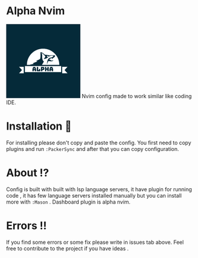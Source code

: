 # Alpha Nvim
![logo](assets/logo.png)
 Nvim config made to work similar like coding IDE.

# Installation :arrow_down_small:
For installing please don't copy and paste the config. You first need to
copy plugins and run ` :PackerSync ` and after that you can copy configuration.

# About :interrobang:
Config is built with built with lsp language servers, it have plugin for running code ,
it has few language servers installed manually but you can install more with
` :Mason ` . Dashboard plugin is alpha nvim.

# Errors :bangbang:
If you find some errors or some fix please write in issues tab above.
Feel free to contribute to the project if you have ideas .
